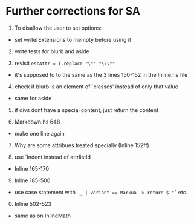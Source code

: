 # Further corrections for SA

1) To disallow the user to set options:
 - set writerExtensions to mempty before using it

2) write tests for blurb and aside

3) revisit `escAttr = T.replace "\"" "\\\""`
 - it's supposed to to the same as the 3 lines 150-152 in the Inline.hs file

4) check if blurb is an element of `classes' instead of only that value
 - same for aside

5) if divs dont have a special content, just return the content

6) Markdown.hs 648
 - make one line again

7) Why are some attribues treated specially (Inline 152ff)

8) use `indent instead of attrlistId
 - Inline 165-170

9) Inline 185-500
 - use case statement with ` _ | variant == Markua -> return $ "`" etc.

0) Inline 502-523
 - same as on InlineMath
